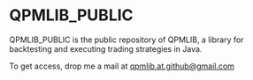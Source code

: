 # QPMLIB_PUBLIC
QPMLIB_PUBLIC is the public repository of QPMLIB, a library for backtesting and executing trading strategies in Java.

To get access, drop me a mail at qpmlib.at.github@gmail.com
